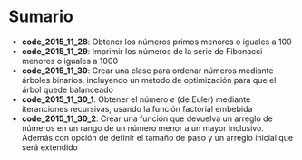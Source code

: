 # Sumario

* __code_2015_11_28__: Obtener los números primos menores o iguales a 100
* __code_2015_11_29__: Imprimir los números de la serie de Fibonacci
menores o iguales a 1000
* __code_2015_11_30__: Crear una clase para ordenar números mediante
árboles binarios, incluyendo un método de optimización para que el árbol
quede balanceado
* __code_2015_11_30_1__: Obtener el número _e_ (de Euler) mediante
iteranciones recursivas, usando la función factorial embebida
* __code_2015_11_30_2__: Crear una función que devuelva un arreglo de números
en un rango de un número menor a un mayor inclusivo. Además con opción de 
definir el tamaño de paso y un arreglo inicial que será extendido
